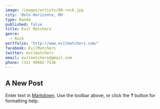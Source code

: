 ```yaml
---
image: /images/artists/80-rock.jpg
city: 'Belo Horizonte, MG'
type: Banda
published: false
title: Evil Matchers
genre:
  - Rock
portfolio: 'http://www.evilmatchers.com/'
facebook: EvilMatchers
twitter: evilmatchers
email: evilmatchers@gmail.com
phone: (31) 99602-7536
---
```

## A New Post

Enter text in [Markdown](http://daringfireball.net/projects/markdown/). Use the toolbar above, or click the **?** button for formatting help.
